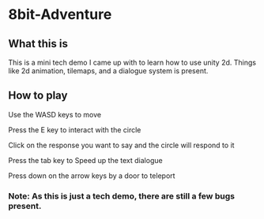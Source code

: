 # 8bit-Adventure

## What this is
This is a mini tech demo I came up with to learn how to use unity 2d. Things like 2d animation, tilemaps, and a dialogue system is present.


## How to play
Use the WASD keys to move

Press the E key to interact with the circle

Click on the response you want to say and the circle will respond to it

Press the tab key to Speed up the text dialogue

Press down on the arrow keys by a door to teleport

### Note: As this is just a tech demo, there are still a few bugs present.
